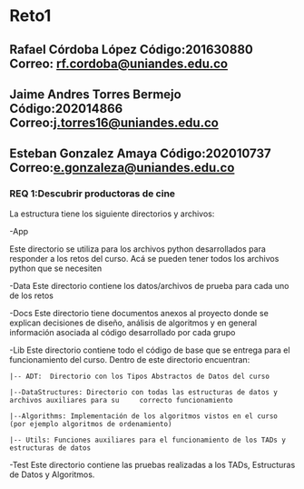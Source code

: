 # Reto1
## Rafael Córdoba López        Código:201630880 Correo: rf.cordoba@uniandes.edu.co
###
## Jaime Andres Torres Bermejo Código:202014866 Correo:j.torres16@uniandes.edu.co  
## Esteban Gonzalez Amaya      Código:202010737 Correo:e.gonzaleza@uniandes.edu.co 
### REQ 1:Descubrir productoras de cine 

La estructura tiene los siguiente directorios y archivos:

-App

Este directorio se utiliza para los archivos python desarrollados para responder a los retos del curso. Acá se pueden tener todos los archivos python que se necesiten

-Data
Este directorio contiene los datos/archivos de prueba para cada uno de los retos

-Docs
Este directorio tiene documentos anexos al proyecto donde se explican decisiones de diseño, análisis de algoritmos y en general información asociada al código desarrollado por cada grupo

-Lib
Este directorio contiene todo el código de base que se entrega para el funcionamiento del curso.  Dentro de este directorio encuentran:
    
    |-- ADT:  Directorio con los Tipos Abstractos de Datos del curso

    |--DataStructures: Directorio con todas las estructuras de datos y archivos auxiliares para su     correcto funcionamiento

    |--Algorithms: Implementación de los algoritmos vistos en el curso (por ejemplo algoritmos de ordenamiento)

    |-- Utils: Funciones auxiliares para el funcionamiento de los TADs y estructuras de datos

-Test
Este directorio contiene las pruebas realizadas a los TADs, Estructuras de Datos y Algoritmos.


